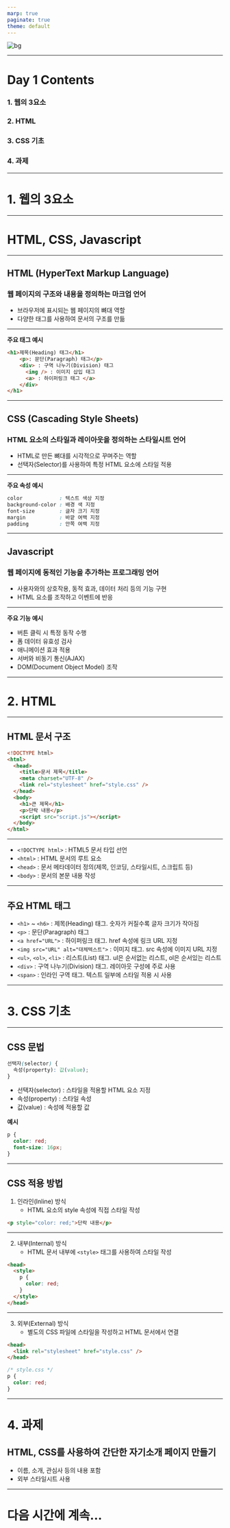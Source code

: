 ```yaml
---
marp: true
paginate: true
theme: default
---
```


![bg](../cover.png)

---

# **Day 1 Contents**

### 1. 웹의 3요소

### 2. HTML

### 3. CSS 기초

### 4. 과제

---

# 1. 웹의 3요소

---

# **HTML**, **CSS**, **Javascript**

---

## **HTML (HyperText Markup Language)**

### 웹 페이지의 구조와 내용을 정의하는 마크업 언어

- 브라우저에 표시되는 웹 페이지의 뼈대 역할
- 다양한 태그를 사용하여 문서의 구조를 만듦

---

**주요 태그 예시**

```html
<h1>제목(Heading) 태그</h1>
    <p>: 문단(Paragraph) 태그</p>
    <div> : 구역 나누기(Division) 태그
      <img /> : 이미지 삽입 태그
      <a> : 하이퍼링크 태그 </a>
    </div>
</h1>
```

---

## **CSS (Cascading Style Sheets)**

### HTML 요소의 스타일과 레이아웃을 정의하는 스타일시트 언어

- HTML로 만든 뼈대를 시각적으로 꾸며주는 역할
- 선택자(Selector)를 사용하여 특정 HTML 요소에 스타일 적용

---

**주요 속성 예시**

```css
color            : 텍스트 색상 지정
background-color : 배경 색 지정
font-size        : 글자 크기 지정
margin           : 바깥 여백 지정
padding          : 안쪽 여백 지정
```

---

## **Javascript**

### 웹 페이지에 동적인 기능을 추가하는 프로그래밍 언어

- 사용자와의 상호작용, 동적 효과, 데이터 처리 등의 기능 구현
- HTML 요소를 조작하고 이벤트에 반응

---

**주요 기능 예시**

- 버튼 클릭 시 특정 동작 수행
- 폼 데이터 유효성 검사
- 애니메이션 효과 적용
- 서버와 비동기 통신(AJAX)
- DOM(Document Object Model) 조작

---

# 2. HTML

---

## HTML 문서 구조

```html
<!DOCTYPE html>
<html>
  <head>
    <title>문서 제목</title>
    <meta charset="UTF-8" />
    <link rel="stylesheet" href="style.css" />
  </head>
  <body>
    <h1>큰 제목</h1>
    <p>단락 내용</p>
    <script src="script.js"></script>
  </body>
</html>
```

---

- `<!DOCTYPE html>` : HTML5 문서 타입 선언
- `<html>` : HTML 문서의 루트 요소
- `<head>` : 문서 메타데이터 정의(제목, 인코딩, 스타일시트, 스크립트 등)
- `<body>` : 문서의 본문 내용 작성

---

## 주요 HTML 태그

- `<h1>` ~ `<h6>` : 제목(Heading) 태그. 숫자가 커질수록 글자 크기가 작아짐
- `<p>` : 문단(Paragraph) 태그
- `<a href="URL">` : 하이퍼링크 태그. href 속성에 링크 URL 지정
- `<img src="URL" alt="대체텍스트">` : 이미지 태그. src 속성에 이미지 URL 지정
- `<ul>`, `<ol>`, `<li>` : 리스트(List) 태그. ul은 순서없는 리스트, ol은 순서있는 리스트
- `<div>` : 구역 나누기(Division) 태그. 레이아웃 구성에 주로 사용
- `<span>` : 인라인 구역 태그. 텍스트 일부에 스타일 적용 시 사용

---

# 3. CSS 기초

---

## CSS 문법

```css
선택자(selector) {
  속성(property): 값(value);
}
```

- 선택자(selector) : 스타일을 적용할 HTML 요소 지정
- 속성(property) : 스타일 속성
- 값(value) : 속성에 적용할 값

**예시**

```css
p {
  color: red;
  font-size: 16px;
}
```

---

## CSS 적용 방법

1. 인라인(Inline) 방식
   - HTML 요소의 style 속성에 직접 스타일 작성

```html
<p style="color: red;">단락 내용</p>
```

---

2. 내부(Internal) 방식
   - HTML 문서 내부에 `<style>` 태그를 사용하여 스타일 작성

```html
<head>
  <style>
    p {
      color: red;
    }
  </style>
</head>
```

---

3. 외부(External) 방식
   - 별도의 CSS 파일에 스타일을 작성하고 HTML 문서에서 연결

```html
<head>
  <link rel="stylesheet" href="style.css" />
</head>
```

```css
/* style.css */
p {
  color: red;
}
```

---

# 4. 과제

## **HTML, CSS를 사용하여 간단한 자기소개 페이지 만들기**

- 이름, 소개, 관심사 등의 내용 포함
- 외부 스타일시트 사용

---

# 다음 시간에 계속...
